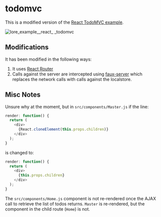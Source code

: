 # todomvc

This is a modified version of the [React TodoMVC example](http://todomvc.com/examples/react).

![lore_example__react_ _todomvc](https://cloud.githubusercontent.com/assets/2637399/12047374/9f4c1c62-ae87-11e5-992f-cbf6a5b01f14.png)

## Modifications
It has been modified in the following ways:

1. It uses [React Router](https://github.com/rackt/react-router)
2. Calls against the server are intercepted using [faux-server](https://github.com/storcery/faux-server) which replaces the network calls with calls against the localstore.

## Misc Notes
Unsure why at the moment, but in `src/components/Master.js` if the line:

```js
render: function() {
  return (
    <div>
      {React.cloneElement(this.props.children)}
    </div>
  );
}
```

is changed to:

```js
render: function() {
  return (
    <div>
      {this.props.children}
    </div>
  );
}
```

The `src/components/Home.js` component is not re-rendered once the AJAX call to retrieve the list of todos returns.
`Master` is re-rendered, but the component in the child route (`Home`) is not.
